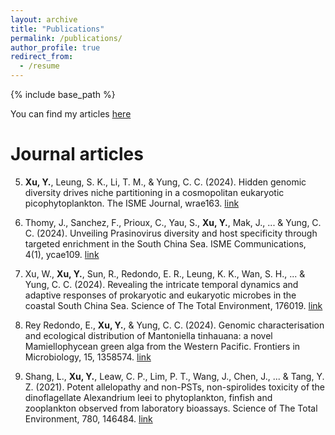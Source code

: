 ```yaml
---
layout: archive
title: "Publications"
permalink: /publications/
author_profile: true
redirect_from:
  - /resume
---
```


{% include base_path %}

You can find my articles [here](https://scholar.google.com/citations?user=8cdJaOUAAAAJ&hl=zh-CN&oi=ao)

Journal articles
======
5. **Xu, Y.**, Leung, S. K., Li, T. M., & Yung, C. C. (2024). Hidden genomic diversity drives niche partitioning in a cosmopolitan eukaryotic picophytoplankton. The ISME Journal, wrae163. [link](https://doi.org/10.1093/ismejo/wrae163)

4. Thomy, J., Sanchez, F., Prioux, C., Yau, S., **Xu, Y.**, Mak, J., ... & Yung, C. C. (2024). Unveiling Prasinovirus diversity and host specificity through targeted enrichment in the South China Sea. ISME Communications, 4(1), ycae109. [link](https://doi.org/10.1093/ismeco/ycae109)

3. Xu, W., **Xu, Y.**, Sun, R., Redondo, E. R., Leung, K. K., Wan, S. H., ... & Yung, C. C. (2024). Revealing the intricate temporal dynamics and adaptive responses of prokaryotic and eukaryotic microbes in the coastal South China Sea. Science of The Total Environment, 176019. [link](https://doi.org/10.1016/j.scitotenv.2024.176019)

2. Rey Redondo, E., **Xu, Y.**, & Yung, C. C. (2024). Genomic characterisation and ecological distribution of Mantoniella tinhauana: a novel Mamiellophycean green alga from the Western Pacific. Frontiers in Microbiology, 15, 1358574. [link](https://doi.org/10.3389/fmicb.2024.1358574)

1. Shang, L., **Xu, Y.**, Leaw, C. P., Lim, P. T., Wang, J., Chen, J., ... & Tang, Y. Z. (2021). Potent allelopathy and non-PSTs, non-spirolides toxicity of the dinoflagellate Alexandrium leei to phytoplankton, finfish and zooplankton observed from laboratory bioassays. Science of The Total Environment, 780, 146484. [link](https://doi.org/10.1016/j.scitotenv.2021.146484)
  

